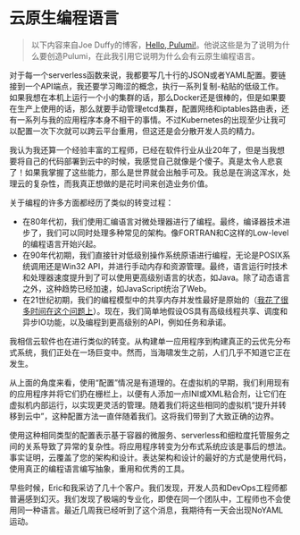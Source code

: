 # 云原生编程语言

> 以下内容来自Joe Duffy的博客，[Hello, Pulumi!](http://joeduffyblog.com/2018/06/18/hello-pulumi/)。他说这些是为了说明为什么要创造Pulumi，在此我引用它说明为什么会有云原生编程语言。

对于每一个serverless函数来说，我都要写几十行的JSON或者YAML配置。要链接到一个API端点，我还要学习晦涩的概念，执行一系列复制-粘贴的低级工作。如果我想在本机上运行一个小的集群的话，那么Docker还是很棒的，但是如果要在生产上使用的话，那么就要手动管理etcd集群，配置网络和iptables路由表，还有一系列与我的应用程序本身不相干的事情。不过Kubernetes的出现至少让我可以配置一次下次就可以跨云平台重用，但这还是会分散开发人员的精力。

我认为我还算一个经验丰富的工程师，已经在软件行业从业20年了，但是当我想要将自己的代码部署到云中的时候，我感觉自己就像是个傻子。真是太令人悲哀了！如果我掌握了这些能力，那么是世界就会出触手可及。我总是在淌这浑水，处理云的复杂性，而我真正想做的是花时间来创造业务价值。

关于编程的许多方面都经历了类似的转变过程：

* 在80年代初，我们使用汇编语言对微处理器进行了编程。最终，编译器技术进步了，我们可以同时处理多种常见的架构。像FORTRAN和C这样的Low-level的编程语言开始兴起。
* 在90年代初期，我们直接针对低级别操作系统原语进行编程，无论是POSIX系统调用还是Win32 API，并进行手动内存和资源管理。最终，语言运行时技术和处理器速度提升到了可以使用更高级别语言的状态，如Java。除了动态语言之外，这种趋势已经加速，如JavaScript统治了Web。
* 在21世纪初期，我们的编程模型中的共享内存并发性最好是原始的（[我花了很多时间在这个问题上](http://joeduffyblog.com/2016/11/30/15-years-of-concurrency/)）。现在，我们简单地假设OS具有高级线程共享、调度和异步IO功能，以及编程到更高级别的API，例如任务和承诺。

我相信云软件也在进行类似的转变。从构建单一应用程序到构建真正的云优先分布式系统，我们正处在一场巨变中。然而，当海啸发生之前，人们几乎不知道它正在发生。

从上面的角度来看，使用“配置”情况是有道理的。在虚拟机的早期，我们利用现有的应用程序并将它们扔在栅栏上，以便有人添加一点INI或XML粘合剂，让它们在虚拟机内部运行，以实现更灵活的管理。随着我们将这些相同的虚拟机“提升并转移到云中”，这种配置方法一直伴随着我们。这将我们带到了大致正确的边界。

使用这种相同类型的配置表示基于容器的微服务、serverless和细粒度托管服务之间的关系导致了异常的复杂性。将应用程序转变为分布式系统应该是事后的想法。事实证明，云覆盖了您的架构和设计。表达架构和设计的最好的方式是使用代码，使用真正的编程语言编写抽象，重用和优秀的工具。

早些时候，Eric和我采访了几十个客户。我们发现，开发人员和DevOps工程师都普遍感到幻灭。我们发现了极端的专业化，即使在同一个团队中，工程师也不会使用同一种语言。最近几周我已经听到了这个消息，我期待有一天会出现NoYAML运动。

